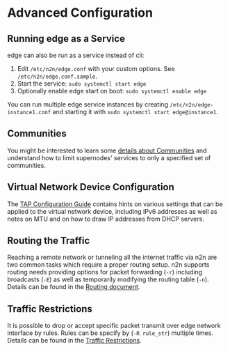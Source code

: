 # Advanced Configuration


## Running edge as a Service

edge can also be run as a service instead of cli:

1. Edit `/etc/n2n/edge.conf` with your custom options. See `/etc/n2n/edge.conf.sample`.
2. Start the service: `sudo systemctl start edge`
3. Optionally enable edge start on boot: `sudo systemctl enable edge`

You can run multiple edge service instances by creating `/etc/n2n/edge-instance1.conf` and
starting it with `sudo systemctl start edge@instance1`.


## Communities

You might be interested to learn some [details about Communities](doc/Communities.md) and understand how to limit supernodes' services to only a specified set of communities.


## Virtual Network Device Configuration

The [TAP Configuration Guide](https://github.com/ntop/n2n/blob/dev/doc/TapConfiguration.md) contains hints on various settings that can be applied to the virtual network device, including IPv6 addresses as well as notes on MTU and on how to draw IP addresses from DHCP servers.


## Routing the Traffic

Reaching a remote network or tunneling all the internet traffic via n2n are two common tasks which require a proper routing setup. n2n supports routing needs providing options for packet forwarding (`-r`) including broadcasts (`-E`) as well as temporarily modifying the routing table (`-n`). Details can be found in the [Routing document](doc/Routing.md).


## Traffic Restrictions

It is possible to drop or accept specific packet transmit over edge network interface by rules. Rules can be specify by (`-R rule_str`) multiple times. Details can be found in the [Traffic Restrictions](doc/TrafficRestrictions.md).
